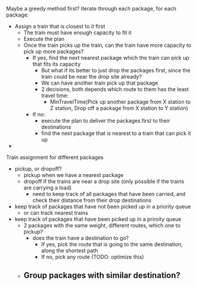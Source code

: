 Maybe a greedy method first?
Iterate through each package, for each package:

-   Assign a train that is closest to it first
    -   The train must have enough capacity to fit it
    -   Execute the plan
    -   Once the train picks up the train, can the train have more capacity to pick up more packages?
        -   If yes, find the next nearest package which the train can pick up that fits its capacity
            -   But what if its better to just drop the packages first, since the train could be near the drop site already?
            -   We can have another train pick up that package
            -   2 decisions, both depends which route to them has the least travel time:
                -   MinTravelTime(Pick up another package from X station to Z station, Drop off a package from X station to Y station)
        -   If no:
            -   execute the plan to deliver the packages first to their destinations
            -   find the next package that is nearest to a train that can pick it up
-

Train assignment for different packages

-   pickup, or dropoff?
    -   pickup when we have a nearest package
    -   dropoff if the trains are near a drop site (only possible if the trains are carrying a load)
        -   need to keep track of all packages that have been carried, and check their distance from their drop destinations
-   keep track of packages that have not been picked up in a priority queue
    -   or can track nearest trains
-   keep track of packages that have been pciked up in a priroity queue
    -   2 packages with the same weight, different routes, which one to pickup?
        -   does the train have a destination to go?
            -   If yes, pick the route that is going to the same destination, along the shortest path
            -   If no, pick any route (TODO: optimize this)
    -   Group packages with similar destination?
        -
